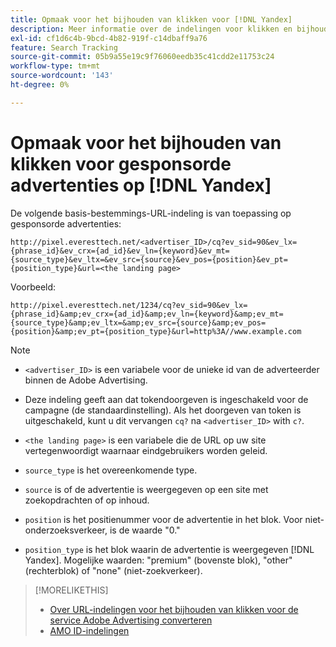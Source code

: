 ```yaml
---
title: Opmaak voor het bijhouden van klikken voor [!DNL Yandex]
description: Meer informatie over de indelingen voor klikken en bijhouden voor [!DNL Yandex] rekeningen.
exl-id: cf1d6c4b-9bcd-4b82-919f-c14dbaff9a76
feature: Search Tracking
source-git-commit: 05b9a55e19c9f76060eedb35c41cdd2e11753c24
workflow-type: tm+mt
source-wordcount: '143'
ht-degree: 0%

---
```


# Opmaak voor het bijhouden van klikken voor gesponsorde advertenties op [!DNL Yandex]

De volgende basis-bestemmings-URL-indeling is van toepassing op gesponsorde advertenties:

`http://pixel.everesttech.net/<advertiser_ID>/cq?ev_sid=90&ev_lx={phrase_id}&ev_crx={ad_id}&ev_ln={keyword}&ev_mt={source_type}&ev_ltx=&ev_src={source}&ev_pos={position}&ev_pt={position_type}&url=<the landing page>`

Voorbeeld:

`http://pixel.everesttech.net/1234/cq?ev_sid=90&ev_lx={phrase_id}&amp;ev_crx={ad_id}&amp;ev_ln={keyword}&amp;ev_mt={source_type}&amp;ev_ltx=&amp;ev_src={source}&amp;ev_pos={position}&amp;ev_pt={position_type}&url=http%3A//www.example.com`

>[!NOTE]
>
>* `<advertiser_ID>` is een variabele voor de unieke id van de adverteerder binnen de Adobe Advertising.
>
>* Deze indeling geeft aan dat tokendoorgeven is ingeschakeld voor de campagne (de standaardinstelling). Als het doorgeven van token is uitgeschakeld, kunt u dit vervangen `cq?` na `<advertiser_ID>` with `c?`.
>
>* `<the landing page>` is een variabele die de URL op uw site vertegenwoordigt waarnaar eindgebruikers worden geleid.
>
>* `source_type`  is het overeenkomende type.
>
>* `source` is of de advertentie is weergegeven op een site met zoekopdrachten of op inhoud.
>
>* `position` is het positienummer voor de advertentie in het blok. Voor niet-onderzoeksverkeer, is de waarde &quot;0.&quot;
>
>* `position_type` is het blok waarin de advertentie is weergegeven [!DNL Yandex]. Mogelijke waarden: &quot;premium&quot; (bovenste blok), &quot;other&quot; (rechterblok) of &quot;none&quot; (niet-zoekverkeer).

>[!MORELIKETHIS]
>
>* [Over URL-indelingen voor het bijhouden van klikken voor de service Adobe Advertising converteren](formats-click-tracking-about.md)
>* [AMO ID-indelingen](/help/integrations/analytics/ids.md#amo-id-formats)
